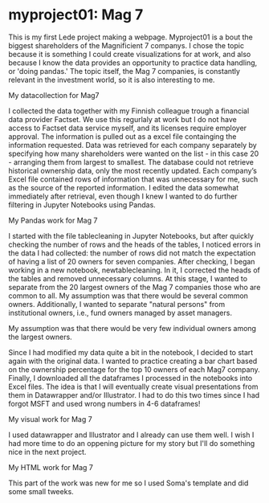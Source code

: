 # myproject01: Mag 7

This is my first Lede project making a webpage. Myproject01 is a bout the biggest shareholders of the Magnificient 7 companys. I chose the topic because it is something I could create visualizations for at work, and also because I know the data provides an opportunity to practice data handling, or 'doing pandas.' The topic itself, the Mag 7 companies, is constantly relevant in the investment world, so it is also interesting to me.

My datacollection for Mag7

I collected the data together with my Finnish colleague trough a financial data provider Factset. We use this regurlaly at work but I do not have access to Factset data service myself, and its licenses require employer approval. The information is pulled out as a excel file containging the information requested. Data was retrieved for each company separately by specifying how many shareholders were wanted on the list - in this case 20 - arranging them from largest to smallest. The database could not retrieve historical ownership data, only the most recently updated. Each company’s Excel file contained rows of information that was unnecessary for me, such as the source of the reported information. I edited the data somewhat immediately after retrieval, even though I knew I wanted to do further filtering in Jupyter Notebooks using Pandas.

My Pandas work for Mag 7

I started with the file tablecleaning in Jupyter Notebooks, but after quickly checking the number of rows and the heads of the tables, I noticed errors in the data I had collected: the number of rows did not match the expectation of having a list of 20 owners for seven companies. After checking, I began working in a new notebook, newtablecleaning. In it, I corrected the heads of the tables and removed unnecessary columns. At this stage, I wanted to separate from the 20 largest owners of the Mag 7 companies those who are common to all. My assumption was that there would be several common owners. Additionally, I wanted to separate "natural persons" from institutional owners, i.e., fund owners managed by asset managers. 

My assumption was that there would be very few individual owners among the largest owners.

Since I had modified my data quite a bit in the notebook, I decided to start again with the original data. I wanted to practice creating a bar chart based on the ownership percentage for the top 10 owners of each Mag7 company. Finally, I downloaded all the dataframes I processed in the notebooks into Excel files. The idea is that I will eventually create visual presentations from them in Datawrapper and/or Illustrator. I had to do this two times since I had forgot MSFT and used wrong numbers in 4-6 dataframes!

My visual work for Mag 7

I used datawrapper and Illustrator and I already can use them well. I wish I had more time to do an oppening picture for my story but I'll do something nice in the next project.

My HTML work for Mag 7

This part of the work was new for me so I used Soma's template and did some small tweeks.
